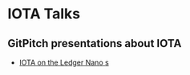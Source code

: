 # IOTA Talks
## GitPitch presentations about IOTA

- [IOTA on the Ledger Nano s](https://gitpitch.com/Wollac/iota-talks?p=ledger-nano)
